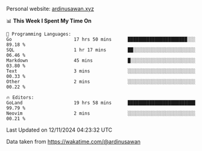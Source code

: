 Personal website: [ardinusawan.xyz](https://ardinusawan.xyz)

<!--START_SECTION:waka-->
📊 **This Week I Spent My Time On** 

```text
💬 Programming Languages: 
Go                       17 hrs 50 mins      ██████████████████████░░░   89.18 % 
SQL                      1 hr 17 mins        ██░░░░░░░░░░░░░░░░░░░░░░░   06.46 % 
Markdown                 45 mins             █░░░░░░░░░░░░░░░░░░░░░░░░   03.80 % 
Text                     3 mins              ░░░░░░░░░░░░░░░░░░░░░░░░░   00.33 % 
Other                    2 mins              ░░░░░░░░░░░░░░░░░░░░░░░░░   00.22 % 

🔥 Editors: 
GoLand                   19 hrs 58 mins      █████████████████████████   99.79 % 
Neovim                   2 mins              ░░░░░░░░░░░░░░░░░░░░░░░░░   00.21 % 
```


 Last Updated on 12/11/2024 04:23:32 UTC
<!--END_SECTION:waka-->
Data taken from https://wakatime.com/@ardinusawan
